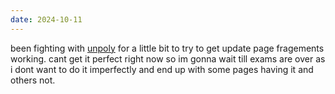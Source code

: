 ```yaml
---
date: 2024-10-11
---
```


been fighting with [unpoly](https://unpoly.com/) for a little bit to try to get update page fragements working. cant get it perfect right now so im gonna wait till exams are over as i dont want to do it imperfectly and end up with some pages having it and others not.
